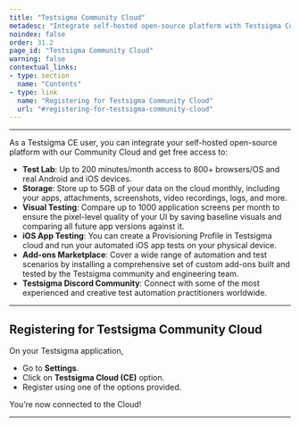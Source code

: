 ```yaml
---
title: "Testsigma Community Cloud"
metadesc: "Integrate self-hosted open-source platform with Testsigma Community Cloud. This will provide free access to test labs, addons, visual testing, our discord, etc."
noindex: false
order: 31.2
page_id: "Testsigma Community Cloud"
warning: false
contextual_links:
- type: section
  name: "Contents"
- type: link
  name: "Registering for Testsigma Community Cloud"
  url: "#registering-for-testsigma-community-cloud"
---
```


---

As a Testsigma CE user, you can integrate your self-hosted open-source platform with our Community Cloud and get free access to:
- **Test Lab**: Up to 200 minutes/month access to 800+ browsers/OS and real Android and iOS devices.
- **Storage**: Store up to 5GB of your data on the cloud monthly, including your apps, attachments, screenshots, video recordings, logs, and more.
- **Visual Testing**: Compare up to 1000 application screens per month to ensure the pixel-level quality of your UI by saving baseline visuals and comparing all future app versions against it.
- **iOS App Testing**: You can create a Provisioning Profile in Testsigma cloud and run your automated iOS app tests on your physical device.
- **Add-ons Marketplace**: Cover a wide range of automation and test scenarios by installing a comprehensive set of custom add-ons built and tested by the Testsigma community and engineering team.
- **Testsigma Discord Community**: Connect with some of the most experienced and creative test automation practitioners worldwide.

---

## **Registering for Testsigma Community Cloud**

On your Testsigma application,
- Go to **Settings**.
- Click on **Testsigma Cloud (CE)** option.
- Register using one of the options provided.

You’re now connected to the Cloud!

---
